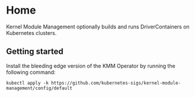 # Home

Kernel Module Management optionally builds and runs DriverContainers on Kubernetes clusters.

## Getting started

Install the bleeding edge version of the KMM Operator by running the following command:
```shell
kubectl apply -k https://github.com/kubernetes-sigs/kernel-module-management/config/default
```
